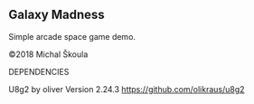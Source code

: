 ## Galaxy Madness ##

Simple arcade space game demo.

©2018 Michal Škoula


DEPENDENCIES

U8g2 by oliver Version 2.24.3
https://github.com/olikraus/u8g2
